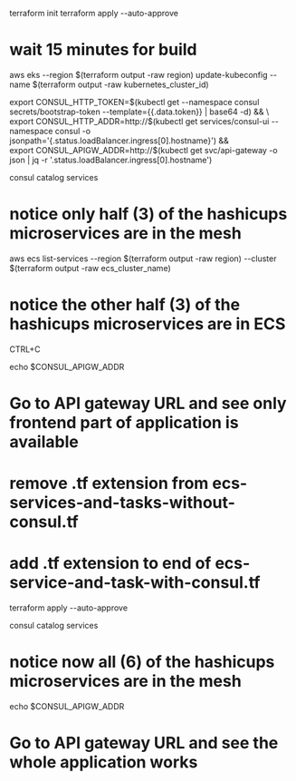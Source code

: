 terraform init
terraform apply --auto-approve
# wait 15 minutes for build

aws eks --region $(terraform output -raw region) update-kubeconfig --name $(terraform output -raw kubernetes_cluster_id)

export CONSUL_HTTP_TOKEN=$(kubectl get --namespace consul secrets/bootstrap-token --template={{.data.token}} | base64 -d) && \
export CONSUL_HTTP_ADDR=http://$(kubectl get services/consul-ui --namespace consul -o jsonpath='{.status.loadBalancer.ingress[0].hostname}') && \
export CONSUL_APIGW_ADDR=http://$(kubectl get svc/api-gateway -o json | jq -r '.status.loadBalancer.ingress[0].hostname')

consul catalog services
# notice only half (3) of the hashicups microservices are in the mesh

aws ecs list-services --region $(terraform output -raw region) --cluster $(terraform output -raw ecs_cluster_name)
# notice the other half (3) of the hashicups microservices are in ECS
CTRL+C

echo $CONSUL_APIGW_ADDR
# Go to API gateway URL and see only frontend part of application is available

# remove .tf extension from ecs-services-and-tasks-without-consul.tf
# add .tf extension to end of ecs-service-and-task-with-consul.tf

terraform apply --auto-approve

consul catalog services
# notice now all (6) of the hashicups microservices are in the mesh

echo $CONSUL_APIGW_ADDR
# Go to API gateway URL and see the whole application works